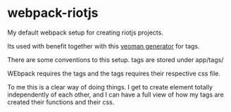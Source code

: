 # webpack-riotjs

My default webpack setup for creating riotjs projects.

Its used with benefit together with this <a href="https://github.com/opture/generator-riot-element">yeoman generator</a> for tags.

There are some conventions to this setup.
tags are stored under app/tags/

WEbpack requires the tags and the tags requires their respective css file.

To me this is a clear way of doing things. I get to create element totally independently of each other, and I can have a full view 
of how my tags are created their functions and their css. 




